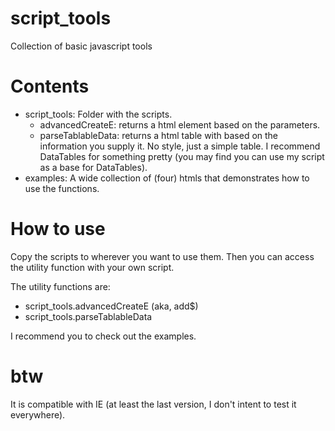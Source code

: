 # script_tools
Collection of basic javascript tools

# Contents
- script_tools:
  Folder with the scripts.
  - advancedCreateE:
    returns a html element based on the parameters.
  - parseTablableData:
    returns a html table with based on the information you supply it. No style, just a simple table. I recommend DataTables for something pretty (you may find you can use my script as a base for DataTables).
- examples:
  A wide collection of (four) htmls that demonstrates how to use the functions.

# How to use
Copy the scripts to wherever you want to use them. Then you can access the utility function with your own script.

The utility functions are:
 - script_tools.advancedCreateE (aka, add$)
 - script_tools.parseTablableData

I recommend you to check out the examples.

# btw
It is compatible with IE (at least the last version, I don't intent to test it everywhere).